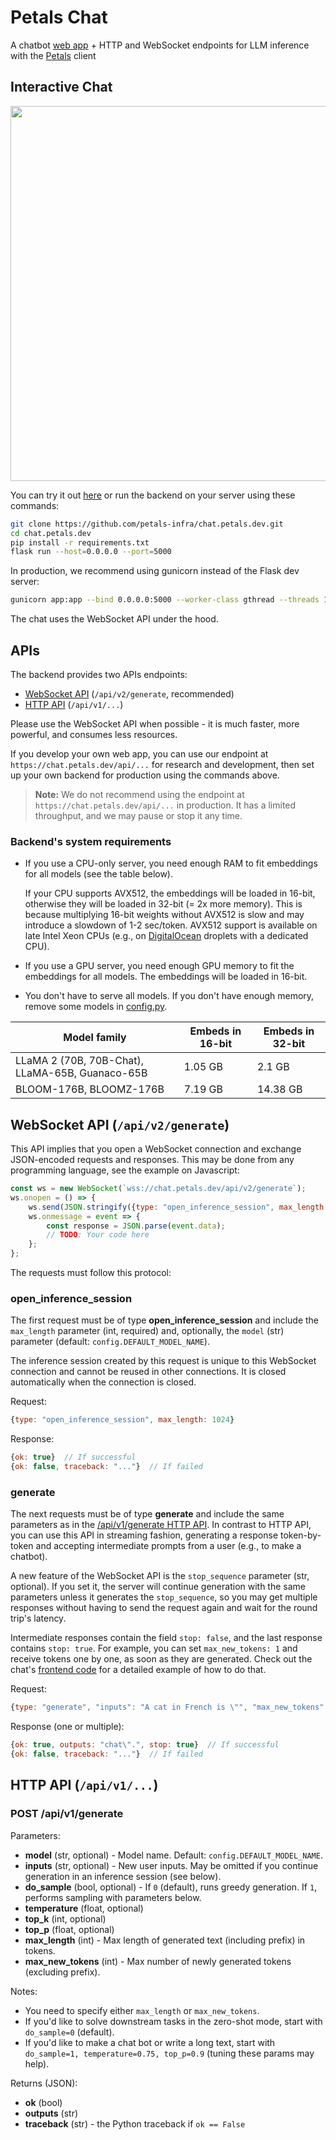 # Petals Chat

A chatbot [web app](https://chat.petals.dev) + HTTP and WebSocket endpoints for LLM inference with the [Petals](https://petals.dev) client

## Interactive Chat

<div align="center">
<img src="https://i.imgur.com/QVTzc6u.png" width="600px">
</div>

You can try it out [here](https://chat.petals.dev) or run the backend on your server using these commands:

```bash
git clone https://github.com/petals-infra/chat.petals.dev.git
cd chat.petals.dev
pip install -r requirements.txt
flask run --host=0.0.0.0 --port=5000
```

In production, we recommend using gunicorn instead of the Flask dev server:

```bash
gunicorn app:app --bind 0.0.0.0:5000 --worker-class gthread --threads 100 --timeout 1000
```

The chat uses the WebSocket API under the hood.

## APIs

The backend provides two APIs endpoints:

- [WebSocket API](#websocket-api-apiv2generate) (`/api/v2/generate`, recommended)
- [HTTP API](#http-api-apiv1) (`/api/v1/...`)

Please use the WebSocket API when possible - it is much faster, more powerful, and consumes less resources.

If you develop your own web app, you can use our endpoint at `https://chat.petals.dev/api/...` for research and development, then set up your own backend for production using the commands above.

> **Note:** We do not recommend using the endpoint at `https://chat.petals.dev/api/...` in production. It has a limited throughput, and we may pause or stop it any time.

### Backend's system requirements

- If you use a CPU-only server, you need enough RAM to fit embeddings for all models (see the table below).

  If your CPU supports AVX512, the embeddings will be loaded in 16-bit, otherwise they will be loaded in 32-bit (= 2x more memory).
  This is because multiplying 16-bit weights without AVX512 is slow and may introduce a slowdown of 1-2 sec/token.
  AVX512 support is available on late Intel Xeon CPUs
  (e.g., on [DigitalOcean](https://digitalocean.com) droplets with a dedicated CPU).

- If you use a GPU server, you need enough GPU memory to fit the embeddings for all models.
  The embeddings will be loaded in 16-bit.

- You don't have to serve all models. If you don't have enough memory, remove some models in [config.py](config.py).

| Model family | Embeds in 16-bit | Embeds in 32-bit |
| --- | --- | --- |
| LLaMA 2 (70B, 70B-Chat), LLaMA-65B, Guanaco-65B | 1.05 GB | 2.1 GB |
| BLOOM-176B, BLOOMZ-176B | 7.19 GB | 14.38 GB |

## WebSocket API (`/api/v2/generate`)

This API implies that you open a WebSocket connection and exchange JSON-encoded requests and responses.
This may be done from any programming language, see the example on Javascript:

```javascript
const ws = new WebSocket(`wss://chat.petals.dev/api/v2/generate`);
ws.onopen = () => {
    ws.send(JSON.stringify({type: "open_inference_session", max_length: 1024}));
    ws.onmessage = event => {
        const response = JSON.parse(event.data);
        // TODO: Your code here
    };
};
```

The requests must follow this protocol:

### open_inference_session

The first request must be of type **open_inference_session** and include the `max_length` parameter (int, required)
and, optionally, the `model` (str) parameter (default: `config.DEFAULT_MODEL_NAME`).

The inference session created by this request is unique to this WebSocket connection and cannot be reused in other connections.
It is closed automatically when the connection is closed.

Request:

```javascript
{type: "open_inference_session", max_length: 1024}
```

Response:

```javascript
{ok: true}  // If successful
{ok: false, traceback: "..."}  // If failed
```

### generate

The next requests must be of type **generate** and include the same parameters as in the [/api/v1/generate HTTP API](#post-apiv1generate).
In contrast to HTTP API, you can use this API in streaming fashion, generating a response token-by-token and accepting intermediate prompts from a user
(e.g., to make a chatbot).

A new feature of the WebSocket API is the `stop_sequence` parameter (str, optional). If you set it, the server will continue generation with the same parameters unless it generates the `stop_sequence`, so you may get multiple responses without having to send the request again and wait for the round trip's latency.

Intermediate responses contain the field `stop: false`, and the last response contains `stop: true`. For example, you can set `max_new_tokens: 1` and receive tokens one by one, as soon as they are generated. Check out the chat's [frontend code](static/chat.js) for a detailed example of how to do that.

Request:

```javascript
{type: "generate", "inputs": "A cat in French is \"", "max_new_tokens": 3}
```

Response (one or multiple):

```javascript
{ok: true, outputs: "chat\".", stop: true}  // If successful
{ok: false, traceback: "..."}  // If failed
```

## HTTP API (`/api/v1/...`)

### POST /api/v1/generate

Parameters:

- **model** (str, optional) - Model name. Default: `config.DEFAULT_MODEL_NAME`.
- **inputs** (str, optional) - New user inputs. May be omitted if you continue generation in an inference session (see below).
- **do_sample** (bool, optional) - If `0` (default), runs greedy generation. If `1`, performs sampling with parameters below.
- **temperature** (float, optional)
- **top_k** (int, optional)
- **top_p** (float, optional)
- **max_length** (int) - Max length of generated text (including prefix) in tokens.
- **max_new_tokens** (int) - Max number of newly generated tokens (excluding prefix).

Notes:

- You need to specify either `max_length` or `max_new_tokens`.
- If you'd like to solve downstream tasks in the zero-shot mode, start with `do_sample=0` (default).
- If you'd like to make a chat bot or write a long text, start with `do_sample=1, temperature=0.75, top_p=0.9` (tuning these params may help).

Returns (JSON):

- **ok** (bool)
- **outputs** (str)
- **traceback** (str) - the Python traceback if `ok == False`
